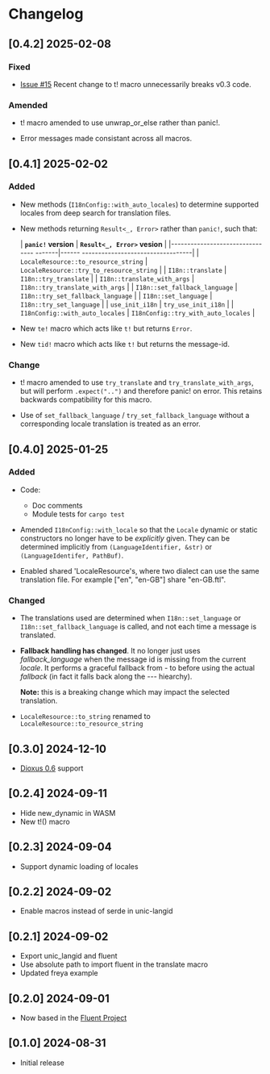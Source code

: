 # Changelog

## [0.4.2] 2025-02-08

### Fixed

- [Issue #15](https://github.com/dioxus-community/dioxus-i18n/issues/15) Recent change to t! macro unnecessarily breaks v0.3 code.

### Amended

- t! macro amended to use unwrap_or_else rather than panic!.

- Error messages made consistant across all macros.

## [0.4.1] 2025-02-02

### Added

- New methods (`I18nConfig::with_auto_locales`) to determine supported locales from deep search for translation files.

- New methods returning `Result<_, Error>` rather than `panic!`, such that:

  | __`panic!` version__                    | __`Result<_, Error>` vesion__            |
  |--------------------------------  -------|------  ----------------------------------|
  | `LocaleResource::to_resource_string`    | `LocaleResource::try_to_resource_string` |
  | `I18n::translate`                       | `I18n::try_translate`                    |
  | `I18n::translate_with_args`             | `I18n::try_translate_with_args`          |
  | `I18n::set_fallback_language`           | `I18n::try_set_fallback_language`        |
  | `I18n::set_language`                    | `I18n::try_set_language`                 |
  | `use_init_i18n`                         | `try_use_init_i18n`                      |
  | `I18nConfig::with_auto_locales`         | `I18nConfig::try_with_auto_locales`      |

- New `te!` macro which acts like `t!` but returns `Error`.

- New `tid!` macro which acts like `t!` but returns the message-id.

### Change

- t! macro amended to use `try_translate` and `try_translate_with_args`, but will perform `.expect("..")`
  and therefore panic! on error. This retains backwards compatibility for this macro.

- Use of `set_fallback_language` / `try_set_fallback_language` without a corresponding locale
  translation is treated as an error.

## [0.4.0] 2025-01-25

### Added

- Code:
  - Doc comments
  - Module tests for `cargo test`

- Amended `I18nConfig::with_locale` so that the `Locale` dynamic or static
  constructors no longer have to be _explicitly_ given.
  They can be determined implicitly from `(LanguageIdentifier, &str)`  or
  `(LanguageIdentifer, PathBuf)`.

- Enabled shared 'LocaleResource's, where two dialect can use the same translation file.
  For example ["en", "en-GB"] share "en-GB.ftl".

### Changed

- The translations used are determined when `I18n::set_language` or
  `I18n::set_fallback_language` is called, and not each time a message is translated.

- __Fallback handling has changed__. It no longer just uses _fallback_language_ when the message
  id is missing from the current _locale_. It performs a graceful fallback from
  _<language>-<region>_ to _<language>_ before using the actual _fallback_ (in fact it
  falls back along the _<language>-<optionalScript>-<optionalRegion>-<optionalVariants>_
  hiearchy).

  __Note:__ this is a breaking change which may impact the selected translation.

- `LocaleResource::to_string` renamed to `LocaleResource::to_resource_string`

## [0.3.0] 2024-12-10

- [Dioxus 0.6](https://dioxuslabs.com/) support

## [0.2.4] 2024-09-11

- Hide new_dynamic in WASM
- New t!() macro

## [0.2.3] 2024-09-04

- Support dynamic loading of locales

## [0.2.2] 2024-09-02

- Enable macros instead of serde in unic-langid

## [0.2.1] 2024-09-02

- Export unic_langid and fluent
- Use absolute path to import fluent in the translate macro
- Updated freya example

## [0.2.0] 2024-09-01

- Now based in the [Fluent Project](https://github.com/projectfluent/fluent-rs)

## [0.1.0] 2024-08-31

- Initial release
